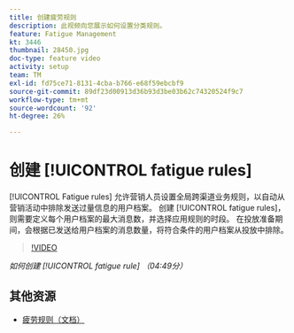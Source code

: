 ```yaml
---
title: 创建疲劳规则
description: 此视频向您展示如何设置分类规则。
feature: Fatigue Management
kt: 3446
thumbnail: 28450.jpg
doc-type: feature video
activity: setup
team: TM
exl-id: fd75ce71-8131-4cba-b766-e68f59ebcbf9
source-git-commit: 89df23d00913d36b93d3be03b62c74320524f9c7
workflow-type: tm+mt
source-wordcount: '92'
ht-degree: 26%

---
```


# 创建 [!UICONTROL fatigue rules]

[!UICONTROL Fatigue rules] 允许营销人员设置全局跨渠道业务规则，以自动从营销活动中排除发送过量信息的用户档案。
创建 [!UICONTROL fatigue rules]，则需要定义每个用户档案的最大消息数，并选择应用规则的时段。 在投放准备期间，会根据已发送给用户档案的消息数量，将符合条件的用户档案从投放中排除。

>[!VIDEO](https://video.tv.adobe.com/v/28450?quality=12&learn=on)

*如何创建 [!UICONTROL fatigue rule] （04:49分）*

## 其他资源

* [疲劳规则（文档）](https://experienceleague.adobe.com/docs/campaign-standard/using/testing-and-sending/working-with-typology-rules/fatigue-rules.html)
